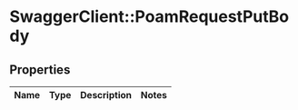 # SwaggerClient::PoamRequestPutBody

## Properties
Name | Type | Description | Notes
------------ | ------------- | ------------- | -------------

